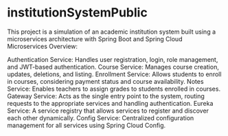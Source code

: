 # institutionSystemPublic
This project is a simulation of an academic institution system built using a microservices architecture with Spring Boot and Spring Cloud
 Microservices Overview:
 
Authentication Service:
Handles user registration, login, role management, and JWT-based authentication.
Course Service:
Manages course creation, updates, deletions, and listing.
Enrollment Service:
Allows students to enroll in courses, considering payment status and course availability.
Notes Service:
Enables teachers to assign grades to students enrolled in courses.
Gateway Service:
Acts as the single entry point to the system, routing requests to the appropriate services and handling authentication.
Eureka Service:
A service registry that allows services to register and discover each other dynamically.
Config Service:
Centralized configuration management for all services using Spring Cloud Config.

